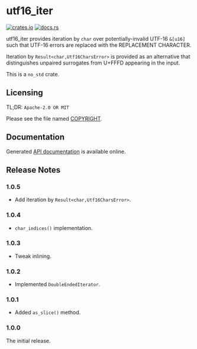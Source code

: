 # utf16_iter

[![crates.io](https://img.shields.io/crates/v/utf16_iter.svg)](https://crates.io/crates/utf16_iter)
[![docs.rs](https://docs.rs/utf16_iter/badge.svg)](https://docs.rs/utf16_iter/)

utf16_iter provides iteration by `char` over potentially-invalid UTF-16 `&[u16]`
such that UTF-16 errors are replaced with the REPLACEMENT CHARACTER.

Iteration by `Result<char,Utf16CharsError>` is provided as an alternative that
distinguishes unpaired surrogates from U+FFFD appearing in the input.

This is a `no_std` crate.

## Licensing

TL;DR: `Apache-2.0 OR MIT`

Please see the file named
[COPYRIGHT](https://github.com/hsivonen/utf16_iter/blob/master/COPYRIGHT).

## Documentation

Generated [API documentation](https://docs.rs/utf16_iter/) is available
online.

## Release Notes

### 1.0.5

* Add iteration by `Result<char,Utf16CharsError>`.

### 1.0.4

* `char_indices()` implementation.

### 1.0.3

* Tweak inlining.

### 1.0.2

* Implemented `DoubleEndedIterator`.

### 1.0.1

* Added `as_slice()` method.

### 1.0.0

The initial release.
